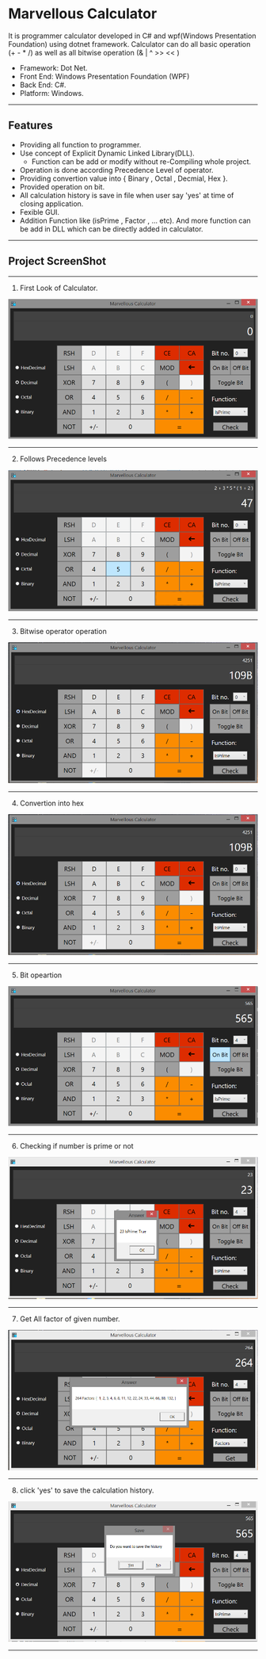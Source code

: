 # Marvellous Calculator

It is programmer calculator developed in C# and wpf(Windows Presentation Foundation) using dotnet framework. Calculator can do all basic operation (+ - * /) as well as all bitwise operation (& | ^ >> << )


- Framework: Dot Net.
- Front End: Windows Presentation Foundation (WPF)
- Back End: C#.
- Platform: Windows.

---

## Features

- Providing all function to programmer.
- Use concept of Explicit Dynamic Linked Library(DLL). 
    - Function can be add or modify without re-Compiling whole project.
- Operation is done according Precedence Level of operator.
- Providing convertion value into { Binary , Octal , Decmial, Hex }.
- Provided operation on bit.
- All calculation history is save in file when user say 'yes' at time of closing application.
- Fexible GUI.
- Addition Function like (isPrime , Factor , ... etc). And more function can be add in DLL which can be directly added in calculator.

---
## Project ScreenShot

---
1. First Look of Calculator.

![First Look](\Screenshot\calc1.png)

---

2. Follows Precedence levels

![Basic Calculation](\Screenshot\calc2.png)

---

3. Bitwise operator operation

![Bitwise operator](\Screenshot\calc3.png)

---
4. Convertion into hex

![Convertion](\Screenshot\calc4.png)

---
5. Bit opeartion

![Bit operation](\Screenshot\calc5.png)

---
6. Checking if number is prime or not

![Fucntion isPrime](\Screenshot\calc6.png)

---
7. Get All factor of given number.

![Fucntion Factors](\Screenshot\calc7.png)

---
8. click 'yes' to save the calculation history.

![Saving history](\Screenshot\calc8.png)

---